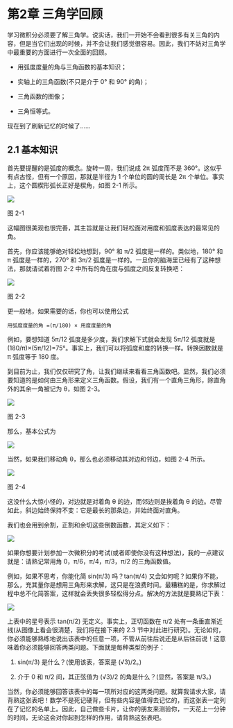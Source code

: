 # 第2章 三角学回顾

学习微积分必须要了解三角学。说实话，我们一开始不会看到很多有关三角的内容，但是当它们出现的时候，并不会让我们感觉很容易。因此，我们不妨对三角学中最重要的方面进行一次全面的回顾。

- 用弧度度量的角与三角函数的基本知识；

- 实轴上的三角函数(不只是介于 0° 和 90° 的角)；

- 三角函数的图像；

- 三角恒等式。

现在到了刷新记忆的时候了……

## 2.1 基本知识

首先要提醒的是弧度的概念。旋转一周，我们说成 2π 弧度而不是 360°。这似乎有点古怪，但有一个原因，那就是半径为 1 个单位的圆的周长是 2π 个单位。事实上，这个圆楔形弧长正好是楔角，如图 2-1 所示。

![](https://raw.githubusercontent.com/dalong0514/selfstudy/master/图片链接/化工书籍/2019117.PNG)

图 2-1

这幅图很美观也很完善，其主旨就是让我们轻松面对用度和弧度表达的最常见的角。

首先，你应该能够绝对轻松地想到，90° 和 π/2 弧度是一样的。类似地，180° 和 π 弧度是一样的，270° 和 3π/2 弧度是一样的。一旦你的脑海里已经有了这种想法，那就请试着将图 2-2 中所有的角在度与弧度之间反复转换吧：

![](https://raw.githubusercontent.com/dalong0514/selfstudy/master/图片链接/化工书籍/2019118.PNG)

图 2-2

更一般地，如果需要的话，你也可以使用公式

	用弧度度量的角 =(π/180) × 用度度量的角

例如，要想知道 5π/12 弧度是多少度，我们求解下式就会发现 5π/12 弧度就是 (180/π)×(5π/12)=75°。事实上，我们可以将弧度和度的转换一样。转换因数就是 π 弧度等于 180 度。

到目前为止，我们仅仅研究了角，让我们继续来看看三角函数吧。显然，我们必须要知道的是如何由三角形来定义三角函数。假设，我们有一个直角三角形，除直角外的其余一角被记为 θ，如图 2-3。

![](https://raw.githubusercontent.com/dalong0514/selfstudy/master/图片链接/化工书籍/2019119.PNG)

图 2-3

那么，基本公式为

![](https://raw.githubusercontent.com/dalong0514/selfstudy/master/图片链接/化工书籍/2019142.PNG)

当然，如果我们移动角 θ，那么也必须移动其对边和邻边，如图 2-4 所示。

![](https://raw.githubusercontent.com/dalong0514/selfstudy/master/图片链接/化工书籍/2019120.PNG)

图 2-4

这没什么大惊小怪的，对边就是对着角 θ 的边，而邻边则是挨着角 θ 的边。尽管如此，斜边始终保持不变：它是最长的那条边，并始终面对直角。

我们也会用到余割，正割和余切这些倒数函数，其定义如下：

![](https://raw.githubusercontent.com/dalong0514/selfstudy/master/图片链接/化工书籍/2019143.PNG)

如果你想要计划参加一次微积分的考试(或者即使你没有这种想法)，我的一点建议就是：请熟记常用角 0，π/6，π/4，π/3，π/2 的三角函数值。

例如，如果不思考，你能化简 sin(π/3) 吗？tan(π/4) 又会如何呢？如果你不能，那么，充其量你是想用三角形来求解，这只是在浪费时间。最糟糕的是，你求解过程中总不化简答案，这样就会丢失很多轻松得分点。解决的方法就是要熟记下表：

![](https://raw.githubusercontent.com/dalong0514/selfstudy/master/图片链接/化工书籍/2019121.PNG)

上表中的星号表示 tan(π/2) 无定义。事实上，正切函数在 π/2 处有一条垂直渐近线(从图像上看会很清楚，我们将在接下来的 2.3 节中对此进行研究)。无论如何，你必须能够熟练地说出该表中的任意一项，不管从前往后说还是从后往前说！这意味着你必须能够回答两类问题。下面就是每种类型的例子：

1. sin(π/3) 是什么？(使用该表，答案是 (√3)/2。)

2. 介于 0 和 π/2 间，其正弦值为 (√3)/2 的角是什么？(显然，答案是 π/3。)

当然，你必须能够回答该表中的每一项所对应的这两类问题。就算我请求大家，请背熟这张表吧！数学不是死记硬背，但有些内容是值得去记忆的，而这张表一定列在了记忆的名单上。因此，自己做些卡片，让你的朋友来测验你，一天花上一分钟的时间，无论这会对你起到怎样的作用，请背熟这张表吧。



